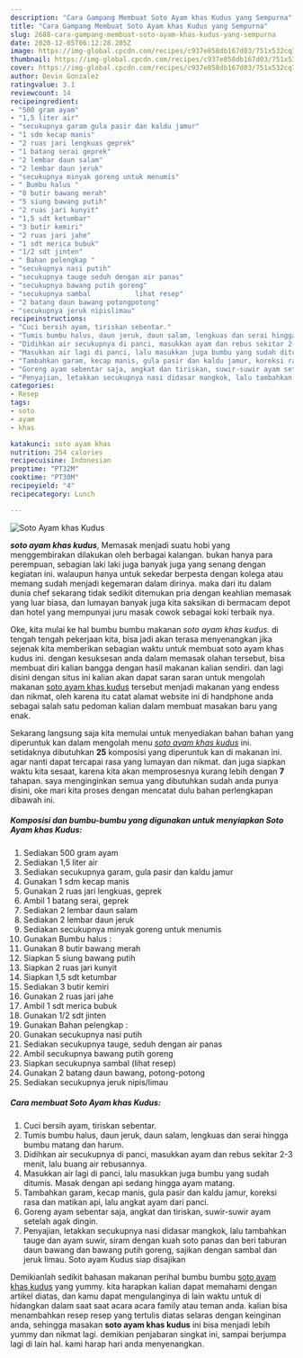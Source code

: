 ```yaml
---
description: "Cara Gampang Membuat Soto Ayam khas Kudus yang Sempurna"
title: "Cara Gampang Membuat Soto Ayam khas Kudus yang Sempurna"
slug: 2688-cara-gampang-membuat-soto-ayam-khas-kudus-yang-sempurna
date: 2020-12-05T06:12:28.205Z
image: https://img-global.cpcdn.com/recipes/c937e858db167d03/751x532cq70/soto-ayam-khas-kudus-foto-resep-utama.jpg
thumbnail: https://img-global.cpcdn.com/recipes/c937e858db167d03/751x532cq70/soto-ayam-khas-kudus-foto-resep-utama.jpg
cover: https://img-global.cpcdn.com/recipes/c937e858db167d03/751x532cq70/soto-ayam-khas-kudus-foto-resep-utama.jpg
author: Devin Gonzalez
ratingvalue: 3.1
reviewcount: 14
recipeingredient:
- "500 gram ayam"
- "1,5 liter air"
- "secukupnya garam gula pasir dan kaldu jamur"
- "1 sdm kecap manis"
- "2 ruas jari lengkuas geprek"
- "1 batang serai geprek"
- "2 lembar daun salam"
- "2 lembar daun jeruk"
- "secukupnya minyak goreng untuk menumis"
- " Bumbu halus "
- "8 butir bawang merah"
- "5 siung bawang putih"
- "2 ruas jari kunyit"
- "1,5 sdt ketumbar"
- "3 butir kemiri"
- "2 ruas jari jahe"
- "1 sdt merica bubuk"
- "1/2 sdt jinten"
- " Bahan pelengkap "
- "secukupnya nasi putih"
- "secukupnya tauge seduh dengan air panas"
- "secukupnya bawang putih goreng"
- "secukupnya sambal           lihat resep"
- "2 batang daun bawang potongpotong"
- "secukupnya jeruk nipislimau"
recipeinstructions:
- "Cuci bersih ayam, tiriskan sebentar."
- "Tumis bumbu halus, daun jeruk, daun salam, lengkuas dan serai hingga bumbu matang dan harum."
- "Didihkan air secukupnya di panci, masukkan ayam dan rebus sekitar 2-3 menit, lalu buang air rebusannya."
- "Masukkan air lagi di panci, lalu masukkan juga bumbu yang sudah ditumis. Masak dengan api sedang hingga ayam matang."
- "Tambahkan garam, kecap manis, gula pasir dan kaldu jamur, koreksi rasa dan matikan api, lalu angkat ayam dari panci."
- "Goreng ayam sebentar saja, angkat dan tiriskan, suwir-suwir ayam setelah agak dingin."
- "Penyajian, letakkan secukupnya nasi didasar mangkok, lalu tambahkan tauge dan ayam suwir, siram dengan kuah soto panas dan beri taburan daun bawang dan bawang putih goreng, sajikan dengan sambal dan jeruk limau. Soto ayam Kudus siap disajikan"
categories:
- Resep
tags:
- soto
- ayam
- khas

katakunci: soto ayam khas 
nutrition: 254 calories
recipecuisine: Indonesian
preptime: "PT32M"
cooktime: "PT30M"
recipeyield: "4"
recipecategory: Lunch

---
```



![Soto Ayam khas Kudus](https://img-global.cpcdn.com/recipes/c937e858db167d03/751x532cq70/soto-ayam-khas-kudus-foto-resep-utama.jpg)

<b><i>soto ayam khas kudus</i></b>, Memasak menjadi suatu hobi yang menggembirakan dilakukan oleh berbagai kalangan. bukan hanya para perempuan, sebagian laki laki juga banyak juga yang senang dengan kegiatan ini. walaupun hanya untuk sekedar berpesta dengan kolega atau memang sudah menjadi kegemaran dalam dirinya. maka dari itu dalam dunia chef sekarang tidak sedikit ditemukan pria dengan keahlian memasak yang luar biasa, dan lumayan banyak juga kita saksikan di bermacam depot dan hotel yang mempunyai juru masak cowok sebagai koki terbaik nya.



Oke, kita mulai ke hal bumbu bumbu makanan <i>soto ayam khas kudus</i>. di tengah tengah pekerjaan kita, bisa jadi akan terasa menyenangkan jika sejenak kita memberikan sebagian waktu untuk membuat soto ayam khas kudus ini. dengan kesuksesan anda dalam memasak olahan tersebut, bisa membuat diri kalian bangga dengan hasil makanan kalian sendiri. dan lagi disini dengan situs ini kalian akan dapat saran saran untuk mengolah makanan <u>soto ayam khas kudus</u> tersebut menjadi makanan yang endess dan nikmat, oleh karena itu catat alamat website ini di handphone anda sebagai salah satu pedoman kalian dalam membuat masakan baru yang enak.


Sekarang langsung saja kita memulai untuk menyediakan bahan bahan yang diperuntuk kan dalam mengolah menu <u><i>soto ayam khas kudus</i></u> ini. setidaknya dibutuhkan <b>25</b> komposisi yang diperuntuk kan di makanan ini. agar nanti dapat tercapai rasa yang lumayan dan nikmat. dan juga siapkan waktu kita sesaat, karena kita akan memprosesnya kurang lebih dengan <b>7</b> tahapan. saya menginginkan semua yang dibutuhkan sudah anda punya disini, oke mari kita proses dengan mencatat dulu bahan perlengkapan dibawah ini.

<!--inarticleads1-->

##### Komposisi dan bumbu-bumbu yang digunakan untuk menyiapkan Soto Ayam khas Kudus:

1. Sediakan 500 gram ayam
1. Sediakan 1,5 liter air
1. Sediakan secukupnya garam, gula pasir dan kaldu jamur
1. Gunakan 1 sdm kecap manis
1. Gunakan 2 ruas jari lengkuas, geprek
1. Ambil 1 batang serai, geprek
1. Sediakan 2 lembar daun salam
1. Sediakan 2 lembar daun jeruk
1. Sediakan secukupnya minyak goreng untuk menumis
1. Gunakan  Bumbu halus :
1. Gunakan 8 butir bawang merah
1. Siapkan 5 siung bawang putih
1. Siapkan 2 ruas jari kunyit
1. Siapkan 1,5 sdt ketumbar
1. Sediakan 3 butir kemiri
1. Gunakan 2 ruas jari jahe
1. Ambil 1 sdt merica bubuk
1. Gunakan 1/2 sdt jinten
1. Gunakan  Bahan pelengkap :
1. Gunakan secukupnya nasi putih
1. Sediakan secukupnya tauge, seduh dengan air panas
1. Ambil secukupnya bawang putih goreng
1. Siapkan secukupnya sambal           (lihat resep)
1. Gunakan 2 batang daun bawang, potong-potong
1. Sediakan secukupnya jeruk nipis/limau




<!--inarticleads2-->

##### Cara membuat Soto Ayam khas Kudus:

1. Cuci bersih ayam, tiriskan sebentar.
1. Tumis bumbu halus, daun jeruk, daun salam, lengkuas dan serai hingga bumbu matang dan harum.
1. Didihkan air secukupnya di panci, masukkan ayam dan rebus sekitar 2-3 menit, lalu buang air rebusannya.
1. Masukkan air lagi di panci, lalu masukkan juga bumbu yang sudah ditumis. Masak dengan api sedang hingga ayam matang.
1. Tambahkan garam, kecap manis, gula pasir dan kaldu jamur, koreksi rasa dan matikan api, lalu angkat ayam dari panci.
1. Goreng ayam sebentar saja, angkat dan tiriskan, suwir-suwir ayam setelah agak dingin.
1. Penyajian, letakkan secukupnya nasi didasar mangkok, lalu tambahkan tauge dan ayam suwir, siram dengan kuah soto panas dan beri taburan daun bawang dan bawang putih goreng, sajikan dengan sambal dan jeruk limau. Soto ayam Kudus siap disajikan




Demikianlah sedikit bahasan makanan perihal bumbu bumbu <u>soto ayam khas kudus</u> yang yummy. kita harapkan kalian dapat memahami dengan artikel diatas, dan kamu dapat mengulanginya di lain waktu untuk di hidangkan dalam saat saat acara acara family atau teman anda. kalian bisa menambahkan resep resep yang tertulis diatas selaras dengan keinginan anda, sehingga masakan <b>soto ayam khas kudus</b> ini bisa menjadi lebih yummy dan nikmat lagi. demikian penjabaran singkat ini, sampai berjumpa lagi di lain hal. kami harap hari anda menyenangkan.
